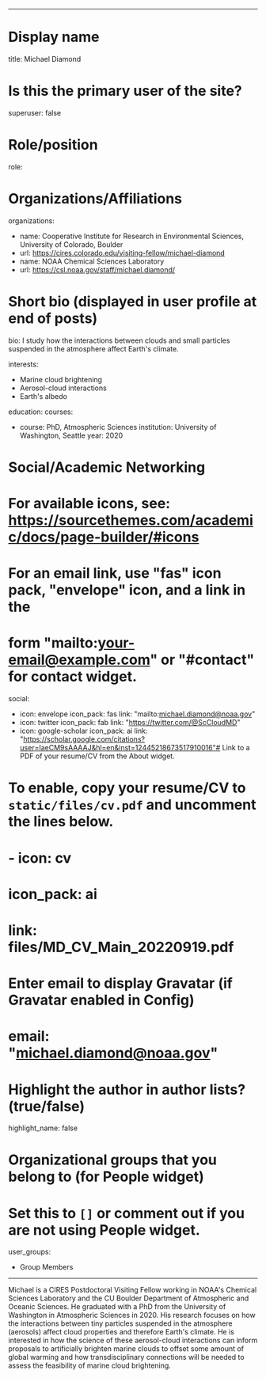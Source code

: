 
---
# Display name
title: Michael Diamond

# Is this the primary user of the site?
superuser: false

# Role/position
role:  

# Organizations/Affiliations
organizations:
- name: Cooperative Institute for Research in Environmental Sciences, University of Colorado, Boulder
- url: https://cires.colorado.edu/visiting-fellow/michael-diamond
- name: NOAA Chemical Sciences Laboratory
- url: https://csl.noaa.gov/staff/michael.diamond/

# Short bio (displayed in user profile at end of posts)
bio: I study how the interactions between clouds and small particles suspended in the atmosphere affect Earth's climate.


interests:
- Marine cloud brightening
- Aerosol-cloud interactions
- Earth's albedo


education:
  courses:
  - course: PhD, Atmospheric Sciences
    institution: University of Washington, Seattle
    year: 2020


# Social/Academic Networking
# For available icons, see: https://sourcethemes.com/academic/docs/page-builder/#icons
#   For an email link, use "fas" icon pack, "envelope" icon, and a link in the
#   form "mailto:your-email@example.com" or "#contact" for contact widget.
social:
- icon: envelope
  icon_pack: fas
  link: "mailto:michael.diamond@noaa.gov"
- icon: twitter
  icon_pack: fab
  link: "https://twitter.com/@ScCloudMD"
- icon: google-scholar
  icon_pack: ai
  link: "https://scholar.google.com/citations?user=IaeCM9sAAAAJ&hl=en&inst=12445218673517910016"# Link to a PDF of your resume/CV from the About widget.
# To enable, copy your resume/CV to `static/files/cv.pdf` and uncomment the lines below.
# - icon: cv
# icon_pack: ai
# link: files/MD_CV_Main_20220919.pdf

# Enter email to display Gravatar (if Gravatar enabled in Config)
# email: "michael.diamond@noaa.gov"

# Highlight the author in author lists? (true/false)
highlight_name: false

# Organizational groups that you belong to (for People widget)
#   Set this to `[]` or comment out if you are not using People widget.
user_groups:
- Group Members
---

Michael is a CIRES Postdoctoral Visiting Fellow working in NOAA's Chemical Sciences Laboratory and the CU Boulder Department of Atmospheric and Oceanic Sciences. He graduated with a PhD from the University of Washington in Atmospheric Sciences in 2020. His research focuses on how the interactions between tiny particles suspended in the atmosphere (aerosols) affect cloud properties and therefore Earth's climate. He is interested in how the science of these aerosol-cloud interactions can inform proposals to artificially brighten marine clouds to offset some amount of global warming and how transdisciplinary connections will be needed to assess the feasibility of marine cloud brightening.

